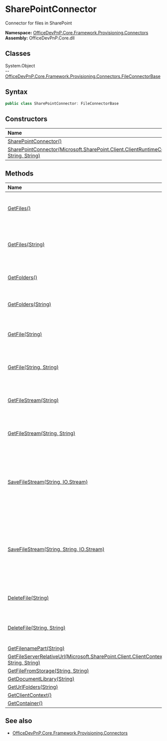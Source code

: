 # SharePointConnector
Connector for files in SharePoint  

**Namespace:** [OfficeDevPnP.Core.Framework.Provisioning.Connectors](OfficeDevPnP.Core.Framework.Provisioning.Connectors.md)  
**Assembly:** OfficeDevPnP.Core.dll  
## Classes
System.Object  
-- [OfficeDevPnP.Core.Framework.Provisioning.Connectors.FileConnectorBase](OfficeDevPnP.Core.Framework.Provisioning.Connectors.FileConnectorBase.md)
## Syntax
```C#
public class SharePointConnector: FileConnectorBase
```
## Constructors
|**Name**|**Description**|
|:-----|:-----|
| [SharePointConnector()](SharePointConnectorconstructor1details.md) | 
| [SharePointConnector(Microsoft.SharePoint.Client.ClientRuntimeContext, String, String)](SharePointConnectorconstructor1details.md) | 
## Methods
|**Name**|**Description**|
|:-----|:-----|
| [GetFiles()](SharePointConnectorGetFiles.md) | Get the files available in the default container
| [GetFiles(String)](SharePointConnectorGetFilesString.md) | Get the files available in the specified container
| [GetFolders()](SharePointConnectorGetFolders.md) | Get the folders of the default container
| [GetFolders(String)](SharePointConnectorGetFoldersString.md) | Get the folders of a specified container
| [GetFile(String)](SharePointConnectorGetFileString.md) | Gets a file as string from the default container
| [GetFile(String, String)](SharePointConnectorGetFileStringString.md) | Gets a file as string from the specified container
| [GetFileStream(String)](SharePointConnectorGetFileStreamString.md) | Gets a file as stream from the default container
| [GetFileStream(String, String)](SharePointConnectorGetFileStreamStringString.md) | Gets a file as stream from the specified container
| [SaveFileStream(String, IO.Stream)](SharePointConnectorSaveFileStreamStringIO.Stream.md) | Saves a stream to the default container with the given name. If the file exists it will be overwritten
| [SaveFileStream(String, String, IO.Stream)](SharePointConnectorSaveFileStreamStringStringIO.Stream.md) | Saves a stream to the specified container with the given name. If the file exists it will be overwritten
| [DeleteFile(String)](SharePointConnectorDeleteFileString.md) | Deletes a file from the default container
| [DeleteFile(String, String)](SharePointConnectorDeleteFileStringString.md) | Deletes a file from the specified container
| [GetFilenamePart(String)](SharePointConnectorGetFilenamePartString.md) | 
| [GetFileServerRelativeUrl(Microsoft.SharePoint.Client.ClientContext, String, String)](SharePointConnectorGetFileServerRelativeUrlMicrosoft.SharePoint.Client.ClientContextStringString.md) | 
| [GetFileFromStorage(String, String)](SharePointConnectorGetFileFromStorageStringString.md) | 
| [GetDocumentLibrary(String)](SharePointConnectorGetDocumentLibraryString.md) | 
| [GetUrlFolders(String)](SharePointConnectorGetUrlFoldersString.md) | 
| [GetClientContext()](SharePointConnectorGetClientContext.md) | 
| [GetContainer()](SharePointConnectorGetContainer.md) | 
## See also
- [OfficeDevPnP.Core.Framework.Provisioning.Connectors](OfficeDevPnP.Core.Framework.Provisioning.Connectors.md)
